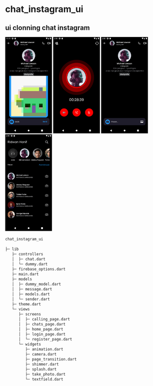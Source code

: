 # chat_instagram_ui

## ui clonning chat instagram

<img src="assets/ss-1.png" width="150"/> <img src="assets/ss-2.png" width="150"/> <img src="assets/ss-3.png" width="150"/> <img src="assets/ss-4.png" width="150"/> 

```
chat_instagram_ui

├─ lib
   ├─ controllers
   │  ├─ chat.dart
   │  └─ dummy.dart
   ├─ firebase_options.dart
   ├─ main.dart
   ├─ models
   │  ├─ dummy_model.dart
   │  ├─ message.dart
   │  ├─ models.dart
   │  └─ sender.dart
   ├─ theme.dart
   └─ views
      ├─ screens
      │  ├─ calling_page.dart
      │  ├─ chats_page.dart
      │  ├─ home_page.dart
      │  ├─ login_page.dart
      │  └─ register_page.dart
      └─ widgets
         ├─ animation.dart
         ├─ camera.dart
         ├─ page_transition.dart
         ├─ shimmer.dart
         ├─ splash.dart
         ├─ take_photo.dart
         └─ textfield.dart

```
